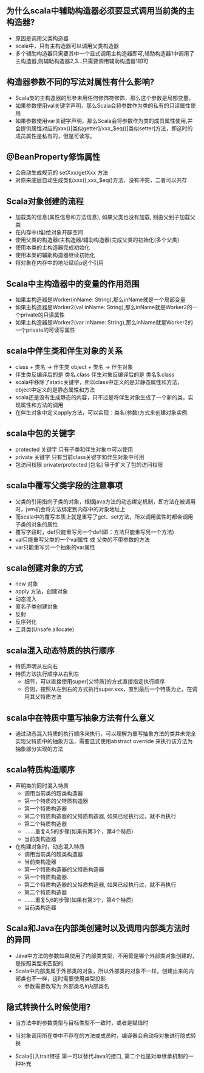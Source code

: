 ## 为什么scala中辅助构造器必须要显式调用当前类的主构造器?
- 原因是调用父类构造器
- scala中，只有主构造器可以调用父类构造器
- 多个辅助构造器只需要其中一个显式调用主构造器即可,辅助构造器1中调用了主构造器,则辅助构造器2,3...只需要调用辅助构造器1即可

## 构造器参数不同的写法对属性有什么影响?
- Scala类的主构造器的形参未用任何修饰符修饰，那么这个参数是局部变量。
- 如果参数使用val关键字声明，那么Scala会将参数作为类的私有的只读属性使用 
- 如果参数使用var关键字声明，那么Scala会将参数作为类的成员属性使用,并会提供属性对应的xxx()[类似getter]/xxx_$eq()[类似setter]方法，即这时的成员属性是私有的，但是可读写。

## @BeanProperty修饰属性
- 会自动生成规范的 setXxx/getXxx 方法
- 对原来底层自动生成类似xxx(),xxx_$eq()方法，没有冲突，二者可以共存

## Scala对象创建的流程
- 加载类的信息(属性信息和方法信息), 如果父类也没有加载, 则由父到子加载父类
- 在内存中(堆)给对象开辟空间
- 使用父类的构造器(主构造器/辅助构造器)完成父类的初始化(多个父类)
- 使用本类的主构造器完成初始化
- 使用本类的辅助构造器继续初始化
- 将对象在内存中的地址赋给p这个引用

## Scala中主构造器中的变量的作用范围
- 如果主构造器是Worker(inName: String),那么inName就是一个局部变量
- 如果主构造器是Worker2(val inName: String),那么inName就是Worker2的一个private的只读属性
- 如果主构造器是Worker2(var inName: String),那么inName就是Worker2的一个private的可读写属性

## scala中伴生类和伴生对象的关系
- class + 类名 -> 伴生类  object + 类名 -> 伴生对象
- 伴生类反编译后的是 类名.class 伴生对象反编译后的是 类名$.class
- scala中移除了static关键字，所以class中定义的是非静态属性和方法，object中定义的是静态属性和方法
- scala还是没有生成静态的内容，只不过是将伴生对象生成了一个新的类，实现属性和方法的调用
- 在伴生对象中定义apply方法，可以实现：类名(参数)方式来创建对象实例. 

## scala中包的关键字
- protected 关键字  只有子类和伴生对象中可以使用
- private 关键字 只有当前class关键字和伴生对象中可用
- 包访问权限 private/protected [包名]  等于扩大了包的访问权限

## scala中覆写父类字段的注意事项
- 父类的引用指向子类的对象，根据java方法的动态绑定机制，即方法在被调用时，jvm机会将方法绑定到内存中的对象地址上
- 而scala中的覆写本质上就是重写了get、set方法，所以调用属性时都会调用子类的对象的属性
- 覆写字段时，def只能重写另一个def(即：方法只能重写另一个方法)
- val只能重写父类的一个val属性 或 父类的不带参数的方法
- var只能重写另一个抽象的var属性

## scala创建对象的方式
- new 对象
- apply 方法，创建对象
- 动态混入
- 匿名子类创建对象
- 反射
- 反序列化
- 工具类(Unsafe.allocate)

## scala混入动态特质的执行顺序
- 特质声明从左向右
- 特质方法执行顺序从右到左
  - 细节，可以直接使用super[父特质]的方式直接指定执行顺序
  - 否则，按照从左到右的方式执行super.xxx，直到最后一个特质为止，在调用其父特质方法

## scala中在特质中重写抽象方法有什么意义
- 通过动态混入特质的执行顺序来执行，可以理解为重写抽象方法的类并未完全实现父特质中的抽象方法，需要显式使用abstract
override 来执行该方法为抽象部分实现的方法

## scala特质构造顺序
- 声明类的同时混入特质
  - 调用当前类的超类构造器
  - 第一个特质的父特质构造器
  - 第一个特质构造器
  - 第二个特质构造器的父特质构造器, 如果已经执行过，就不再执行
  - 第二个特质构造器
  - .......重复4,5的步骤(如果有第3个，第4个特质)
  - 当前类构造器
- 在构建对象时，动态混入特质
  - 调用当前类的超类构造器
  - 当前类构造器
  - 第一个特质构造器的父特质构造器
  - 第一个特质构造器.
  - 第二个特质构造器的父特质构造器, 如果已经执行过，就不再执行
  - 第二个特质构造器
  - .......重复5,6的步骤(如果有第3个，第4个特质)
  - 当前类构造器  

## Scala和Java在内部类创建时以及调用内部类方法时的异同
- Java中方法的参数如果使用了内部类类型，不用管是哪个外部类对象创建的，是按照类型来匹配的
- Scala中内部类属于外部类的对象，所以外部类的对象不一样，创建出来的内部类也不一样，这时需要使用类型投影
  - 参数需要改写为 外部类名#内部类名

## 隐式转换什么时候使用?
- 当方法中的参数类型与目标类型不一致时，或者是赋值时
- 当对象调用所在类中不存在的方法或成员时，编译器会自动将对象进行隐式转换

- Scala引入trait特征 第一可以替代Java的接口,  第二个也是对单继承机制的一种补充